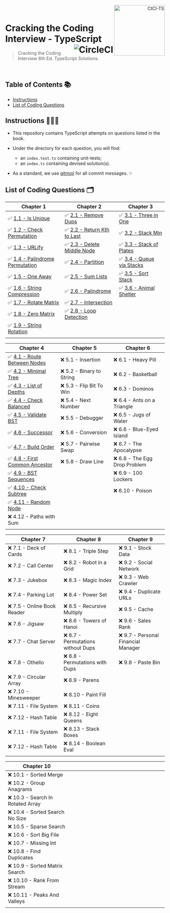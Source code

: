 <p align="right">
  <a href="https://www.amazon.co.uk/Cracking-Coding-Interview-6th-Programming/dp/0984782850">
    <img alt="CtCI-TS" title="CtCI-TS" src="https://images-na.ssl-images-amazon.com/images/I/51l5XzLln%2BL._SX348_BO1,204,203,200_.jpg" align="right" width="160" />
  </a>
  <br />
</p>

<h1>
  Cracking the Coding Interview - TypeScript
  <a href="https://circleci.com/gh/Braden1996/Cracking-the-Coding-Interview-TypeScript">
    <img alt="CircleCI" title="Cracking-the-Coding-Interview-TypeScript" src="https://img.shields.io/circleci/token/f20ee3721cd18cf083b7a981f74d71a5d2804c31/project/github/Braden1996/Cracking-the-Coding-Interview-TypeScript/master.svg?style=for-the-badge&logo=circleci&logoColor=f8f8f2&colorA=1C2431" align="right" />
  </a>
</h1>

> Cracking the Coding Interview 6th Ed. TypeScript Solutions.

<br />

## Table of Contents 📚

- [Instructions](#instructions-)
- [List of Coding Questions](#list-of-coding-questions-)

## Instructions 👨🏼‍💻

- This repository contains TypeScript attempts on questions listed in the book.

- Under the directory for each question, you will find:

  - an `index.test.ts` containing unit-tests;
  - an `index.ts` containing devised solution(s).

- As a standard, we use [gitmoji](https://gitmoji.carloscuesta.me/) for all commit messages. ✨

## List of Coding Questions 🗂

| Chapter 1                                                                                      | Chapter 2                                                                        | Chapter 3                                                                         |
| ---------------------------------------------------------------------------------------------- | -------------------------------------------------------------------------------- | --------------------------------------------------------------------------------- |
| ✅ [1.1 - Is Unique](src/chapter01_arrays-and-strings/1.1_is-unique)                           | ✅ [2.1 - Remove Dups](src/chapter02_linked-lists/2.1_remove-dups)               | ✅ [3.1 - Three in One](src/chapter03_stacks-and-queues/3.1_three-in-one)         |
| ✅ [1.2 - Check Permutation](src/chapter01_arrays-and-strings/1.2_check-permutation)           | ✅ [2.2 - Return Kth to Last](src/chapter02_linked-lists/2.2_return-kth-to-last) | ✅ [3.2 - Stack Min](src/chapter03_stacks-and-queues/3.2_stack-min)               |
| ✅ [1.3 - URLify](src/chapter01_arrays-and-strings/1.3_urlify)                                 | ✅ [2.3 - Delete Middle Node](src/chapter02_linked-lists/2.3_delete-middle-node) | ✅ [3.3 - Stack of Plates](src/chapter03_stacks-and-queues/3.3_stack-of-plates)   |
| ✅ [1.4 - Palindrome Permutation](src/chapter01_arrays-and-strings/1.4_palindrome_permutation) | ✅ [2.4 - Partition](src/chapter02_linked-lists/2.4_partition)                   | ✅ [3.4 - Queue via Stacks](src/chapter03_stacks-and-queues/3.4_queue-via-stacks) |
| ✅ [1.5 - One Away](src/chapter01_arrays-and-strings/1.5_one-away)                             | ✅ [2.5 - Sum Lists](src/chapter02_linked-lists/2.5_sum-lists)                   | ✅ [3.5 - Sort Stack](src/chapter03_stacks-and-queues/3.5_sort-stacks)            |
| ✅ [1.6 - String Compression](src/chapter01_arrays-and-strings/1.6_string-compression)         | ✅ [2.6 - Palindrome](src/chapter02_linked-lists/2.5_is-palindrome)              | ✅ [3.6 - Animal Shelter](src/chapter03_stacks-and-queues/3.6_animal_shelter)     |
| ✅ [1.7 - Rotate Matrix](src/chapter01_arrays-and-strings/1.7_rotate-matrix)                   | ✅ [2.7 - Intersection](src/chapter02_linked-lists/2.7_intersection)             |                                                                                   |
| ✅ [1.8 - Zero Matrix](src/chapter01_arrays-and-strings/1.8_zero-matrix)                       | ✅ [2.8 - Loop Detection](src/chapter02_linked-lists/2.8_loop-detection)         |                                                                                   |
| ✅ [1.9 - String Rotation](src/chapter01_arrays-and-strings/1.9_string-rotation)               |                                                                                  |                                                                                   |
| <img width="326" />                                                                            | <img width="326" />                                                              | <img width="326" />                                                               |

| Chapter 4                                                                                  | Chapter 5                 | Chapter 6                     |
| ------------------------------------------------------------------------------------------ | ------------------------- | ----------------------------- |
| ✅ [4.1 - Route Between Nodes](src/chapter04_trees-and-graphs/4.1_route-between-nodes)     | ❌ 5.1 - Insertion        | ❌ 6.1 - Heavy Pill           |
| ✅ [4.2 - Minimal Tree](src/chapter04_trees-and-graphs/4.2_minimal-tree)                   | ❌ 5.2 - Binary to String | ❌ 6.2 - Basketball           |
| ✅ [4.3 - List of Depths](src/chapter04_trees-and-graphs/4.3_list-of-depths)               | ❌ 5.3 - Flip Bit To Win  | ❌ 6.3 - Dominos              |
| ✅ [4.4 - Check Balanced](src/chapter04_trees-and-graphs/4.4_check-balanced)               | ❌ 5.4 - Next Number      | ❌ 6.4 - Ants on a Triangle   |
| ✅ [4.5 - Validate BST](src/chapter04_trees-and-graphs/4.5_validate-bst)                   | ❌ 5.5 - Debugger         | ❌ 6.5 - Jugs of Water        |
| ✅ [4.6 - Successor](src/chapter04_trees-and-graphs/4.6_successor)                         | ❌ 5.6 - Conversion       | ❌ 6.6 - Blue-Eyed Island     |
| ✅ [4.7 - Build Order](src/chapter04_trees-and-graphs/4.7_build-order)                     | ❌ 5.7 - Pairwise Swap    | ❌ 6.7 - The Apocalypse       |
| ✅ [4.8 - First Common Ancestor](src/chapter04_trees-and-graphs/4.8_first-common-ancestor) | ❌ 5.8 - Draw Line        | ❌ 6.8 - The Egg Drop Problem |
| ✅ [4.9 - BST Sequences](src/chapter04_trees-and-graphs/4.9_bst-sequences)                 |                           | ❌ 6.9 - 100 Lockers          |
| ✅ [4.10 - Check Subtree](src/chapter04_trees-and-graphs/4.10_check-subtree)               |                           | ❌ 6.10 - Poison              |
| ✅ [4.11 - Random Node](src/chapter04_trees-and-graphs/4.11_random-node)                   |                           |                               |
| ❌ 4.12 - Paths with Sum                                                                   |                           |                               |
| <img width="326" />                                                                        | <img width="326" />       | <img width="326" />           |

| Chapter 7                   | Chapter 8                          | Chapter 9                           |
| --------------------------- | ---------------------------------- | ----------------------------------- |
| ❌ 7.1 - Deck of Cards      | ❌ 8.1 - Triple Step               | ❌ 9.1 - Stock Data                 |
| ❌ 7.2 - Call Center        | ❌ 8.2 - Robot in a Grid           | ❌ 9.2 - Social Network             |
| ❌ 7.3 - Jukebox            | ❌ 8.3 - Magic Index               | ❌ 9.3 - Web Crawler                |
| ❌ 7.4 - Parking Lot        | ❌ 8.4 - Power Set                 | ❌ 9.4 - Duplicate URLs             |
| ❌ 7.5 - Online Book Reader | ❌ 8.5 - Recursive Multiply        | ❌ 9.5 - Cache                      |
| ❌ 7.6 - Jigsaw             | ❌ 8.6 - Towers of Hanoi           | ❌ 9.6 - Sales Rank                 |
| ❌ 7.7 - Chat Server        | ❌ 8.7 - Permutations without Dups | ❌ 9.7 - Personal Financial Manager |
| ❌ 7.8 - Othello            | ❌ 8.8 - Permutations with Dups    | ❌ 9.8 - Paste Bin                  |
| ❌ 7.9 - Circular Array     | ❌ 8.9 - Parens                    |                                     |
| ❌ 7.10 - Minesweeper       | ❌ 8.10 - Paint Fill               |                                     |
| ❌ 7.11 - File System       | ❌ 8.11 - Coins                    |                                     |
| ❌ 7.12 - Hash Table        | ❌ 8.12 - Eight Queens             |                                     |
| ❌ 7.11 - File System       | ❌ 8.13 - Stack Boxes              |                                     |
| ❌ 7.12 - Hash Table        | ❌ 8.14 - Boolean Eval             |                                     |
| <img width="326" />         | <img width="326" />                | <img width="326" />                 |

| Chapter 10                        |                     |                     |
| --------------------------------- | ------------------- | ------------------- |
| ❌ 10.1 - Sorted Merge            |
| ❌ 10.2 - Group Anagrams          |
| ❌ 10.3 - Search In Rotated Array |
| ❌ 10.4 - Sorted Search No Size   |
| ❌ 10.5 - Sparse Search           |
| ❌ 10.6 - Sort Big File           |
| ❌ 10.7 - Missing Int             |
| ❌ 10.8 - Find Duplicates         |
| ❌ 10.9 - Sorted Matrix Search    |
| ❌ 10.10 - Rank From Stream       |
| ❌ 10.11 - Peaks And Valleys      |
| <img width="326" />               | <img width="326" /> | <img width="326" /> |
